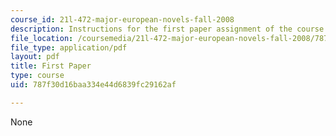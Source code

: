 ```yaml
---
course_id: 21l-472-major-european-novels-fall-2008
description: Instructions for the first paper assignment of the course.
file_location: /coursemedia/21l-472-major-european-novels-fall-2008/787f30d16baa334e44d6839fc29162af_paper1.pdf
file_type: application/pdf
layout: pdf
title: First Paper
type: course
uid: 787f30d16baa334e44d6839fc29162af

---
```

None